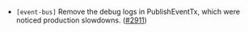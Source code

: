 - `[event-bus]` Remove the debug logs in PublishEventTx, which were noticed production slowdowns.
  ([\#2911](https://github.com/depinnetwork/por-consensus/pull/2911))